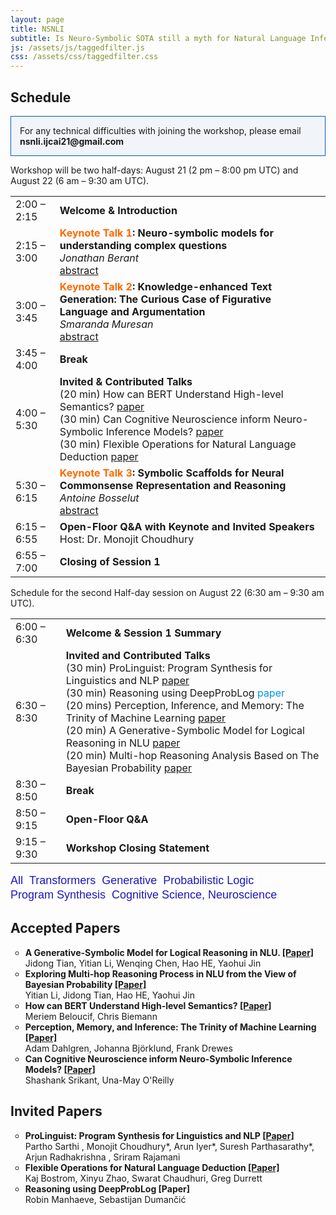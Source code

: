 ```yaml
---
layout: page
title: NSNLI
subtitle: Is Neuro-Symbolic SOTA still a myth for Natural Language Inference?
js: /assets/js/taggedfilter.js
css: /assets/css/taggedfilter.css
---
```


<h2>Schedule</h2>

<p style="border:1px; border-style:solid; border-color:#005cb9; padding: 1em; background-color:#f1f5f9"> For any technical difficulties with joining the workshop, please email <b>nsnli.ijcai21@gmail.com</b> </p>
<!-- <figure class="wp-block-table"> -->
Workshop will be two half-days: August 21 (2 pm &#8211; 8:00 pm UTC) and August 22 (6 am &#8211; 9:30 am UTC). 
<table class="wp-block-table">
<tbody>
    <tr><td>2:00 &#8211; 2:15</td><td><strong>Welcome &amp; Introduction</strong><br></td></tr>
    <tr><td>2:15 &#8211; 3:00</td><td><strong><span style="color: #ff6900">Keynote Talk 1</span>: Neuro-symbolic models for understanding complex questions</strong><br><em>Jonathan Berant</em><br><a rel="noreferrer noopener" href="https://nsnli.github.io/speakers/" data-type="URL" data-id="https://nsnli.github.io/speakers/">abstract</a> </td></tr>
    <tr><td>3:00 &#8211; 3:45</td><td><strong><span style="color: #ff6900">Keynote Talk 2</span>: Knowledge-enhanced Text Generation: The Curious Case of Figurative Language and Argumentation</strong><br><em>Smaranda Muresan</em><br><a rel="noreferrer noopener" href="https://nsnli.github.io/speakers/" data-type="URL" data-id="https://nsnli.github.io/speakers/">abstract</a> </td></tr>
    <tr><td>3:45 &#8211; 4:00</td><td><strong>Break</strong><br></td></tr>
    <tr><td>4:00 &#8211; 5:30</td><td><strong>Invited & Contributed Talks</strong> 
    <br> 
    (20 min) How can BERT Understand High-level Semantics? <a rel="noreferrer noopener" href="/assets/Paper_ID4.pdf" data-type="URL" target="_blank">paper</a> 
    <br> 
    (30 min) Can Cognitive Neuroscience inform Neuro-Symbolic Inference Models? <a rel="noreferrer noopener" href="/assets/Paper_ID6.pdf" data-type="URL" target="_blank">paper</a>
    <br> 
    (30 min) Flexible Operations for Natural Language Deduction <a rel="noreferrer noopener" href="/assets/Swarat.2021.nsnli.talk.pdf" data-type="URL" target="_blank">paper</a>
    </td></tr>
    <tr><td>5:30 &#8211; 6:15</td><td><strong><span style="color: #ff6900">Keynote Talk 3</span>: Symbolic Scaffolds for Neural Commonsense Representation and Reasoning</strong><br><em>Antoine Bosselut</em><br><a rel="noreferrer noopener" href="https://nsnli.github.io/speakers/" data-type="URL" data-id="https://nsnli.github.io/speakers/">abstract</a> </td></tr>
    <tr><td>6:15 &#8211; 6:55</td><td><strong>Open-Floor Q&amp;A with Keynote and Invited Speakers</strong><br> Host: Dr. Monojit Choudhury</td></tr>
    <tr><td>6:55 &#8211; 7:00</td><td><strong>Closing of Session 1</strong><br></td></tr>
</tbody>    
</table>
Schedule for the second Half-day session on August 22 (6:30 am &#8211; 9:30 am UTC).
<!-- </figure> -->
<table class="wp-block-table">
<tbody>
     <tr><td>6:00 &#8211; 6:30</td><td><strong>Welcome &amp; Session 1 Summary</strong><br></td></tr>
    <tr><td>6:30 &#8211; 8:30</td><td><strong>Invited and Contributed Talks </strong> 
    <br> 
    (30 min) ProLinguist: Program Synthesis for Linguistics and NLP
 <a rel="noreferrer noopener" href="/assets/ProLinguist.pdf" data-type="URL" target="_blank">paper</a>  
    <br> 
    (30 min) Reasoning using DeepProbLog <span style="color: #0693e3">paper</span>
    <br>
    (20 mins) Perception, Inference, and Memory: The Trinity of Machine Learning <a rel="noreferrer noopener" href="/assets/Paper_ID5.pdf" data-type="URL" target="_blank">paper</a> 
    <br>
    (20 min) A Generative-Symbolic Model for Logical Reasoning in NLU <a rel="noreferrer noopener" href="/assets/Paper_ID2.pdf" data-type="URL" target="_blank">paper</a> <br> 
    (20 min) Multi-hop Reasoning Analysis Based on The Bayesian Probability <a rel="noreferrer noopener" href="/assets/Paper_ID3.pdf" data-type="URL" target="_blank">paper</a> 
    </td></tr>
    <tr><td>8:30 &#8211; 8:50</td><td><strong>Break</strong><br></td></tr>
    <tr><td>8:50 &#8211; 9:15</td><td><strong>Open-Floor Q&amp;A</strong><br></td></tr>  
    <tr><td>9:15 &#8211; 9:30</td><td><strong>Workshop Closing Statement</strong><br></td></tr>
</tbody>    
</table>


<button class="btn" data-filter="ping" data-reset="true" style="background-color:#fff;color:#1e17b8;border:none;padding-left: 0px;font-size:large">All</button>
<button class="btn" data-filter="ping" data-filter-tag="dl" style="background-color:#fff;color:#1e17b8;border:none;padding-left: 0px;font-size:large">Transformers</button>
<button class="btn" data-filter="ping" data-filter-tag="g" style="background-color:#fff;color:#1e17b8;border:none;padding-left: 0px;font-size:large">Generative</button>
<button class="btn" data-filter="ping" data-filter-tag="pl" style="background-color:#fff;color:#1e17b8;border:none;padding-left: 0px;font-size:large">Probabilistic Logic</button>
<button class="btn" data-filter="ping" data-filter-tag="ps" style="background-color:#fff;color:#1e17b8;border:none;padding-left: 0px;font-size:large">Program Synthesis</button>
<button class="btn" data-filter="ping" data-filter-tag="cn" style="background-color:#fff;color:#1e17b8;border:none;padding-left: 0px;font-size:large">Cognitive Science, Neuroscience</button>
<h2>Accepted Papers</h2>
<ul class="ping" style="list-style-type: circle;">
<li data-tags="dl g"><b>A Generative-Symbolic Model for Logical Reasoning in NLU. <a href="/assets/Paper_ID2.pdf" target="_blank">[Paper]</a> </b><br/>Jidong Tian, Yitian Li, Wenqing Chen, Hao HE, Yaohui Jin </li>
<li data-tags="dl">	<b>Exploring Multi-hop Reasoning Process in NLU from the View of Bayesian Probability <a href="/assets/Paper_ID3.pdf">[Paper]</a></b><br/>Yitian Li, Jidong Tian, Hao HE, Yaohui Jin</li>
<li data-tags="dl"><b>How can BERT Understand High-level Semantics? <a href="/assets/Paper_ID4.pdf">[Paper]</a></b><br/>Meriem Beloucif, Chris Biemann</li>
<li data-tags="cn"><b>Perception, Memory, and Inference: The Trinity of Machine Learning <a href="/assets/Paper_ID5.pdf">[Paper]</a></b><br/>Adam Dahlgren, Johanna Björklund, Frank Drewes</li>
<li data-tags="cn"><b>Can Cognitive Neuroscience inform Neuro-Symbolic Inference Models? <a href="/assets/Paper_ID6.pdf">[Paper]</a></b><br/>Shashank Srikant, Una-May O'Reilly</li>
</ul>
<h2>Invited Papers</h2>
<ul class="ping" style="list-style-type: circle;">
<li data-tags="ps dl"><b>ProLinguist: Program Synthesis for Linguistics and NLP <a href="/assets/ProLinguist.pdf">[Paper]</a></b><br/>Partho Sarthi , Monojit Choudhury*, Arun Iyer*, Suresh Parthasarathy*, Arjun Radhakrishna , Sriram Rajamani </li>
<li data-tags="ps dl">	<b>Flexible Operations for Natural Language Deduction <a href="/assets/Swarat.2021.nsnli.talk.pdf">[Paper]</a> </b><br/>Kaj Bostrom, Xinyu Zhao, Swarat Chaudhuri, Greg Durrett</li>
<!-- <li data-tags="dl kg"><b>Natural Language Inference using External Knowledge <a href="/assets/Kapanipathi.pdf">[Paper]</a></b><br/>Pavan Kapanipathi</li> -->
<li data-tags="pl"><b>Reasoning using DeepProbLog [Paper]</b><br/>Robin Manhaeve, Sebastijan Dumančić</li>
</ul>